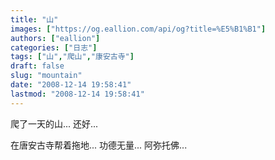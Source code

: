 ```yaml
---
title: "山"
images: ["https://og.eallion.com/api/og?title=%E5%B1%B1"]
authors: ["eallion"]
categories: ["日志"]
tags: ["山","爬山","康安古寺"]
draft: false
slug: "mountain"
date: "2008-12-14 19:58:41"
lastmod: "2008-12-14 19:58:41"
---
```


爬了一天的山...
还好...

在唐安古寺帮着拖地...
功德无量...
阿弥托佛...
